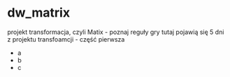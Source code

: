# dw_matrix
projekt transformacja, czyli Matix - poznaj reguły gry
tutaj pojawią się 5 dni z projektu transfoamcji - część pierwsza
- a
- b
- c
